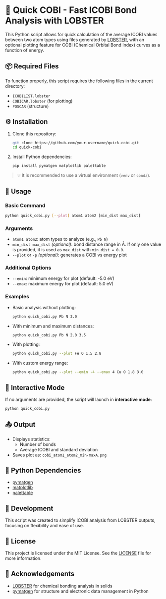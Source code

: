
# 🔬 Quick COBI - Fast ICOBI Bond Analysis with LOBSTER

This Python script allows for quick calculation of the average ICOBI values between two atom types using files generated by [LOBSTER](https://www.lobster-calculation.com/), with an optional plotting feature for COBI (Chemical Orbital Bond Index) curves as a function of energy.

## 📦 Required Files

To function properly, this script requires the following files in the current directory:

- `ICOBILIST.lobster`
- `COBICAR.lobster` (for plotting)
- `POSCAR` (structure)

## ⚙️ Installation

1. Clone this repository:
   ```bash
   git clone https://github.com/your-username/quick-cobi.git
   cd quick-cobi
   ```

2. Install Python dependencies:
   ```bash
   pip install pymatgen matplotlib palettable
   ```

> 💡 It is recommended to use a virtual environment (`venv` or `conda`).

## 🚀 Usage

### Basic Command

```bash
python quick_cobi.py [--plot] atom1 atom2 [min_dist max_dist]
```

### Arguments

- `atom1 atom2`: atom types to analyze (e.g., `Pb N`)
- `min_dist max_dist` *(optional)*: bond distance range in Å. If only one value is provided, it is used as `max_dist` with `min_dist = 0.0`.
- `--plot` or `-p` *(optional)*: generates a COBI vs energy plot

### Additional Options

- `--emin`: minimum energy for plot (default: -5.0 eV)
- `--emax`: maximum energy for plot (default: 5.0 eV)

### Examples

- Basic analysis without plotting:
  ```bash
  python quick_cobi.py Pb N 3.0
  ```

- With minimum and maximum distances:
  ```bash
  python quick_cobi.py Pb N 2.0 3.5
  ```

- With plotting:
  ```bash
  python quick_cobi.py --plot Fe O 1.5 2.8
  ```

- With custom energy range:
  ```bash
  python quick_cobi.py --plot --emin -4 --emax 4 Cu O 1.8 3.0
  ```

## 🧪 Interactive Mode

If no arguments are provided, the script will launch in **interactive mode**:
```bash
python quick_cobi.py
```

## 📤 Output

- Displays statistics:
  - Number of bonds
  - Average ICOBI and standard deviation
- Saves plot as: `cobi_atom1_atom2_min-maxA.png`

## 🧱 Python Dependencies

- [pymatgen](https://pymatgen.org/)
- [matplotlib](https://matplotlib.org/)
- [palettable](https://jiffyclub.github.io/palettable/)

## 🔧 Development

This script was created to simplify ICOBI analysis from LOBSTER outputs, focusing on flexibility and ease of use.

## 📝 License

This project is licensed under the MIT License. See the [LICENSE](LICENSE) file for more information.

## 🙌 Acknowledgements

- [LOBSTER](https://www.lobster-calculation.com/) for chemical bonding analysis in solids
- [pymatgen](https://github.com/materialsproject/pymatgen) for structure and electronic data management in Python
